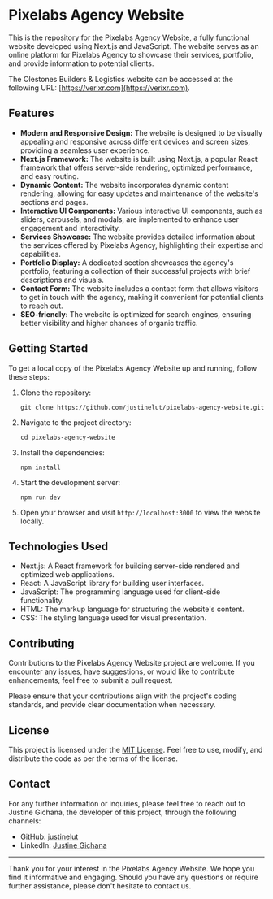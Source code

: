 # Pixelabs Agency Website

This is the repository for the Pixelabs Agency Website, a fully functional website developed using Next.js and JavaScript. The website serves as an online platform for Pixelabs Agency to showcase their services, portfolio, and provide information to potential clients.

The Olestones Builders & Logistics website can be accessed at the following URL: [https://verixr.com](https://verixr.com).

## Features

- **Modern and Responsive Design:** The website is designed to be visually appealing and responsive across different devices and screen sizes, providing a seamless user experience.
- **Next.js Framework:** The website is built using Next.js, a popular React framework that offers server-side rendering, optimized performance, and easy routing.
- **Dynamic Content:** The website incorporates dynamic content rendering, allowing for easy updates and maintenance of the website's sections and pages.
- **Interactive UI Components:** Various interactive UI components, such as sliders, carousels, and modals, are implemented to enhance user engagement and interactivity.
- **Services Showcase:** The website provides detailed information about the services offered by Pixelabs Agency, highlighting their expertise and capabilities.
- **Portfolio Display:** A dedicated section showcases the agency's portfolio, featuring a collection of their successful projects with brief descriptions and visuals.
- **Contact Form:** The website includes a contact form that allows visitors to get in touch with the agency, making it convenient for potential clients to reach out.
- **SEO-friendly:** The website is optimized for search engines, ensuring better visibility and higher chances of organic traffic.

## Getting Started

To get a local copy of the Pixelabs Agency Website up and running, follow these steps:

1. Clone the repository:

   ```
   git clone https://github.com/justinelut/pixelabs-agency-website.git
   ```

2. Navigate to the project directory:

   ```
   cd pixelabs-agency-website
   ```

3. Install the dependencies:

   ```
   npm install
   ```

4. Start the development server:

   ```
   npm run dev
   ```

5. Open your browser and visit `http://localhost:3000` to view the website locally.

## Technologies Used

- Next.js: A React framework for building server-side rendered and optimized web applications.
- React: A JavaScript library for building user interfaces.
- JavaScript: The programming language used for client-side functionality.
- HTML: The markup language for structuring the website's content.
- CSS: The styling language used for visual presentation.

## Contributing

Contributions to the Pixelabs Agency Website project are welcome. If you encounter any issues, have suggestions, or would like to contribute enhancements, feel free to submit a pull request.

Please ensure that your contributions align with the project's coding standards, and provide clear documentation when necessary.

## License

This project is licensed under the [MIT License](LICENSE). Feel free to use, modify, and distribute the code as per the terms of the license.

## Contact

For any further information or inquiries, please feel free to reach out to Justine Gichana, the developer of this project, through the following channels:

- GitHub: [justinelut](https://github.com/justinelut)
- LinkedIn: [Justine Gichana](https://www.linkedin.com/in/justine-gichana-879904155/)

---

Thank you for your interest in the Pixelabs Agency Website. We hope you find it informative and engaging. Should you have any questions or require further assistance, please don't hesitate to contact us.

